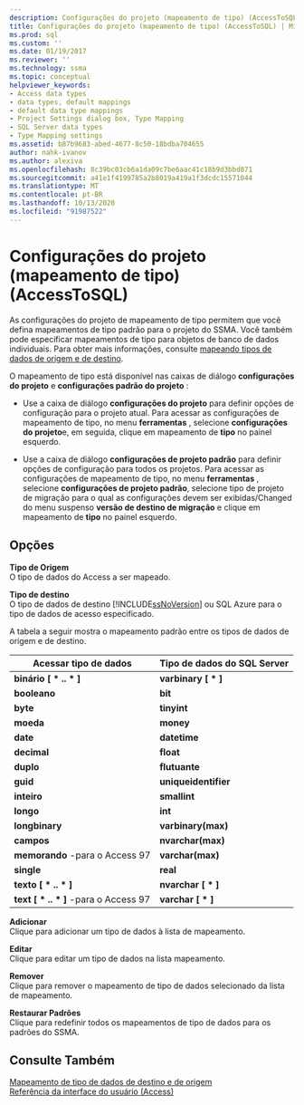 ```yaml
---
description: Configurações do projeto (mapeamento de tipo) (AccessToSQL)
title: Configurações do projeto (mapeamento de tipo) (AccessToSQL) | Microsoft Docs
ms.prod: sql
ms.custom: ''
ms.date: 01/19/2017
ms.reviewer: ''
ms.technology: ssma
ms.topic: conceptual
helpviewer_keywords:
- Access data types
- data types, default mappings
- default data type mappings
- Project Settings dialog box, Type Mapping
- SQL Server data types
- Type Mapping settings
ms.assetid: b87b9683-abed-4677-8c50-18bdba704655
author: nahk-ivanov
ms.author: alexiva
ms.openlocfilehash: 8c39bc03cb6a1da09c7be6aac41c18b9d3bbd871
ms.sourcegitcommit: a41e1f4199785a2b8019a419a1f3dcdc15571044
ms.translationtype: MT
ms.contentlocale: pt-BR
ms.lasthandoff: 10/13/2020
ms.locfileid: "91987522"
---
```

# <a name="project-settings-type-mapping-accesstosql"></a>Configurações do projeto (mapeamento de tipo) (AccessToSQL)
As configurações do projeto de mapeamento de tipo permitem que você defina mapeamentos de tipo padrão para o projeto do SSMA. Você também pode especificar mapeamentos de tipo para objetos de banco de dados individuais. Para obter mais informações, consulte [mapeando tipos de dados de origem e de destino](mapping-source-and-target-data-types-accesstosql.md).  
  
O mapeamento de tipo está disponível nas caixas de diálogo **configurações do projeto** e **configurações padrão do projeto** :  
  
-   Use a caixa de diálogo **configurações do projeto** para definir opções de configuração para o projeto atual. Para acessar as configurações de mapeamento de tipo, no menu **ferramentas** , selecione **configurações do projeto**e, em seguida, clique em mapeamento de **tipo** no painel esquerdo.  
  
-   Use a caixa de diálogo **configurações de projeto padrão** para definir opções de configuração para todos os projetos. Para acessar as configurações de mapeamento de tipo, no menu **ferramentas** , selecione **configurações de projeto padrão**, selecione tipo de projeto de migração para o qual as configurações devem ser exibidas/Changed do menu suspenso **versão de destino de migração** e clique em mapeamento de **tipo** no painel esquerdo.  
  
## <a name="options"></a>Opções  
**Tipo de Origem**  
O tipo de dados do Access a ser mapeado.  
  
**Tipo de destino**  
O tipo de dados de destino [!INCLUDE[ssNoVersion](../../includes/ssnoversion-md.md)] ou SQL Azure para o tipo de dados de acesso especificado.  
  
A tabela a seguir mostra o mapeamento padrão entre os tipos de dados de origem e de destino.  
  
|Acessar tipo de dados|Tipo de dados do SQL Server|  
|--------------------|------------------------|  
|**binário [ \* .. \* ]**|**varbinary [ \* ]**|  
|**booleano**|**bit**|  
|**byte**|**tinyint**|  
|**moeda**|**money**|  
|**date**|**datetime**|  
|**decimal**|**float**|  
|**duplo**|**flutuante**|  
|**guid**|**uniqueidentifier**|  
|**inteiro**|**smallint**|  
|**longo**|**int**|  
|**longbinary**|**varbinary(max)**|  
|**campos**|**nvarchar(max)**|  
|**memorando** -para o Access 97|**varchar(max)**|  
|**single**|**real**|  
|**texto [ \* .. \* ]**|**nvarchar [ \* ]**|  
|**text [ \* .. \* ]** -para o Access 97|**varchar [ \* ]**|  
  
**Adicionar**  
Clique para adicionar um tipo de dados à lista de mapeamento.  
  
**Editar**  
Clique para editar um tipo de dados na lista mapeamento.  
  
**Remover**  
Clique para remover o mapeamento de tipo de dados selecionado da lista de mapeamento.  
  
**Restaurar Padrões**  
Clique para redefinir todos os mapeamentos de tipo de dados para os padrões do SSMA.  
  
## <a name="see-also"></a>Consulte Também  
[Mapeamento de tipo de dados de destino e de origem](mapping-source-and-target-data-types-accesstosql.md)  
[Referência da interface do usuário (Access)](./user-interface-reference-accesstosql.md)  
